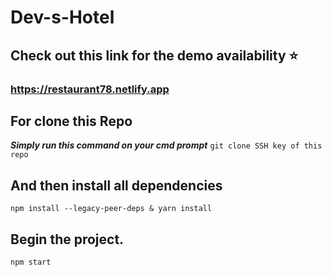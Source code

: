 # Dev-s-Hotel
## Check out this link for the demo availability ⭐
### https://restaurant78.netlify.app
## For clone this Repo
***Simply run this command on your cmd prompt***
`
git clone SSH key of this repo
`
## And then install all dependencies
`
npm install --legacy-peer-deps
&
yarn install 
`
## Begin the project.
`
npm start
`
